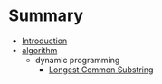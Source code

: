 # Summary

* [Introduction](README.md)
* [algorithm](algorithm)
   * dynamic programming
       * [Longest Common Substring](algorithm/dynamic_programming/README.md)

